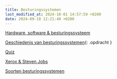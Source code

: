 ```yaml
---
title: Besturingssystemen
last_modified_at: 2024-10-01 14:57:59 +0200
date: 2024-09-18 12:21:40 +0200
---
```


[Hardware, software & besturingssysteem](Hardware-software-besturingssysteem)

[Geschiedenis van besturingssystemen](Geschiedenis-van-besturingssystemen){: .opdracht }

[Quiz](Geschiedenis-van-besturingssystemen-quiz)

[Xerox & Steven Jobs](Xerox-en-steve-jobs)

[Soorten besturingssystemen](Soorten-besturingssystemen)
